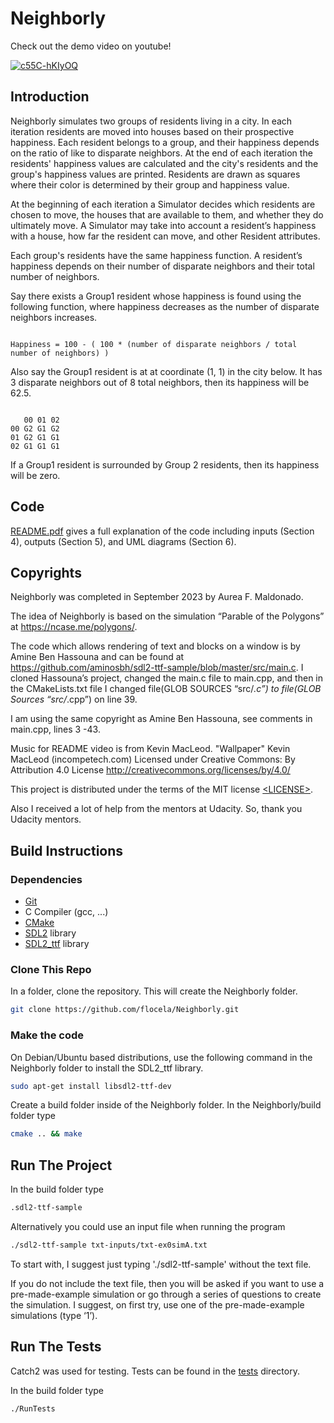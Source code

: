# Neighborly
Check out the demo video on youtube!

[![c55C-hKIyOQ](https://img.youtube.com/vi/c55C-hKIyOQ/0.jpg)](https://www.youtube.com/watch?v=c55C-hKIyOQ)


## Introduction

Neighborly simulates two groups of residents living in a city. In each iteration residents are moved into houses based on their prospective happiness. Each resident belongs to a group, and their happiness depends on the ratio of like to disparate neighbors. At the end of each iteration the residents' happiness values are calculated and the city's residents and the group's happiness values are printed. Residents are drawn as squares where their color is determined by their group and happiness value.

At the beginning of each iteration a Simulator decides which residents are chosen to move, the houses that are available to them, and whether they do ultimately move. A Simulator may take into account a resident’s happiness with a house, how far the resident can move, and other Resident attributes.

Each group's residents have the same happiness function. A resident’s happiness depends on their number of disparate neighbors and their total number of neighbors.

Say there exists a Group1 resident whose happiness is found using the following function, where happiness decreases as the number of disparate neighbors increases.
<pre><code>
Happiness = 100 - ( 100 * (number of disparate neighbors / total number of neighbors) )
</code></pre>
Also say the Group1 resident is at at coordinate (1, 1) in the city below. It has 3 disparate neighbors out of 8 total neighbors, then its happiness will be 62.5.
<pre><code>
   00 01 02
00 G2 G1 G2
01 G2 G1 G1
02 G1 G1 G1
</code></pre>
If a Group1 resident is surrounded by Group 2 residents, then its happiness will be zero.

## Code

[README.pdf](README.pdf) gives a full explanation of the code including inputs (Section 4), outputs (Section 5), and UML diagrams (Section 6).

## Copyrights

Neighborly was completed in September 2023 by Aurea F. Maldonado.

The idea of Neighborly is based on the simulation “Parable of the Polygons” at https://ncase.me/polygons/.

The code which allows rendering of text and blocks on a window is by Amine Ben Hassouna and can be found at https://github.com/aminosbh/sdl2-ttf-sample/blob/master/src/main.c. I cloned Hassouna’s project, changed the main.c file to main.cpp, and then in the CMakeLists.txt file I changed file(GLOB SOURCES “src/*.c”) to file(GLOB Sources “src/*.cpp”) on line 39.

I am using the same copyright as Amine Ben Hassouna, see comments in main.cpp, lines 3 -43.

Music for README video is from Kevin MacLeod. "Wallpaper" Kevin MacLeod (incompetech.com) Licensed under Creative Commons: By Attribution 4.0 License http://creativecommons.org/licenses/by/4.0/

This project is distributed under the terms of the MIT license
[&lt;LICENSE&gt;](LICENSE).

Also I received a lot of help from the mentors at Udacity. So, thank you Udacity mentors.

## Build Instructions

### Dependencies

- [Git][]
- C Compiler (gcc, ...)
- [CMake][]
- [SDL2][SDL] library
- [SDL2_ttf][] library

### Clone This Repo

In a folder, clone the repository. This will create the Neighborly folder.

```sh
git clone https://github.com/flocela/Neighborly.git
```

### Make the code

On Debian/Ubuntu based distributions, use the following command in the Neighborly folder to install the SDL2_ttf library.

```sh
sudo apt-get install libsdl2-ttf-dev
```

Create a build folder inside of the Neighborly folder. In the Neighborly/build folder type
```sh
cmake .. && make
```

## Run The Project

In the build folder type

```sh
.sdl2-ttf-sample
```

Alternatively you could use an input file when running the program
```sh
./sdl2-ttf-sample txt-inputs/txt-ex0simA.txt
```
To start with, I suggest just typing './sdl2-ttf-sample' without the text file.

If you do not include the text file, then you will be asked if you want to use a pre-made-example simulation or go through a series of questions to create the simulation. I suggest, on first try, use one of the pre-made-example simulations (type ‘1’).

## Run The Tests

Catch2 was used for testing. Tests can be found in the [tests](tests) directory.

In the build folder type
```sh
./RunTests
```

[SDL]: https://www.libsdl.org
[CMake]: https://cmake.org
[Git]: https://git-scm.com
[SDL2_image]: https://www.libsdl.org/projects/SDL_image
[SDL2_ttf]: https://www.libsdl.org/projects/SDL_ttf
